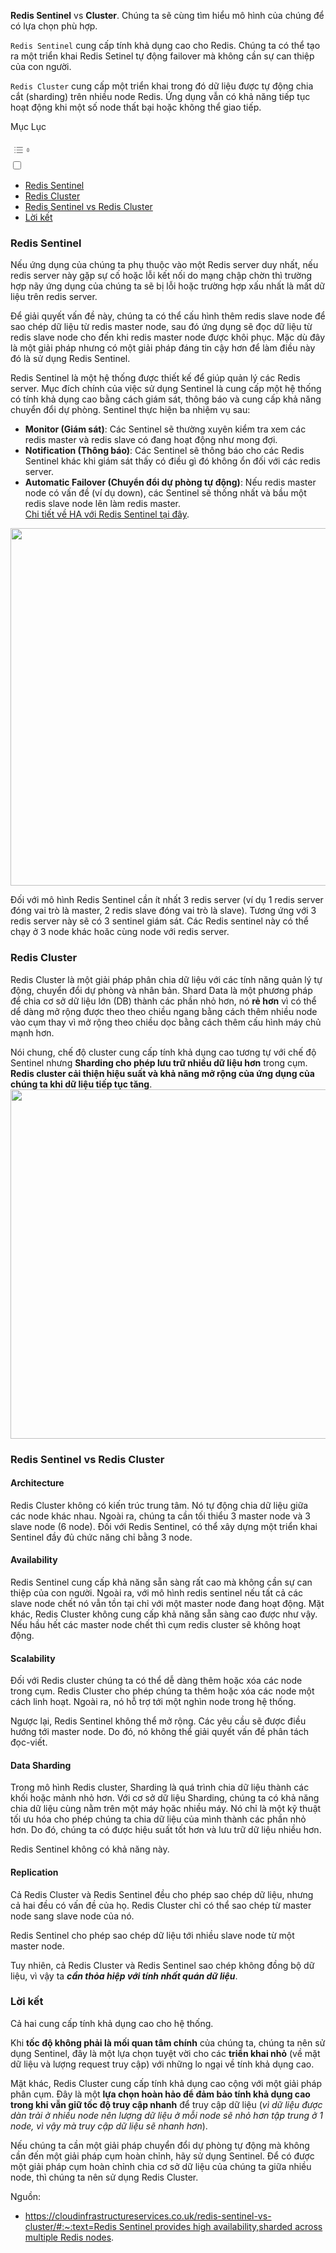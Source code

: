 <div class="md-contents"><p><strong>Redis Sentinel</strong> vs <strong>Cluster</strong>. Chúng ta sẽ cùng tìm hiểu mô hình của chúng để có lựa chọn phù hợp.</p><p><code>Redis Sentinel</code> cung cấp tính khả dụng cao cho Redis. Chúng ta có thể tạo ra một triển khai Redis Setinel tự động failover mà không cần sự can thiệp của con người.</p><p><code>Redis Cluster</code> cung cấp một triển khai trong đó dữ liệu được tự động chia cắt (sharding) trên nhiều node Redis. Ứng dụng vẫn có khả năng tiếp tục hoạt động khi một số node thất bại hoặc không thể giao tiếp.</p><div id="ez-toc-container" class="ez-toc-v2_0_50 counter-hierarchy ez-toc-counter ez-toc-grey ez-toc-container-direction"><div class="ez-toc-title-container"><p class="ez-toc-title">Mục Lục</p> <span class="ez-toc-title-toggle"><a href="#" class="ez-toc-pull-right ez-toc-btn ez-toc-btn-xs ez-toc-btn-default ez-toc-toggle ez-toc-loaded" aria-label="Toggle Table of Content" role="button"><label for="item-65031e11c3059" aria-hidden="true"><span style="display: flex;align-items: center;width: 35px;height: 30px;justify-content: center;direction:ltr;"><svg style="fill: #999;color:#999" xmlns="http://www.w3.org/2000/svg" class="list-377408" width="20px" height="20px" viewBox="0 0 24 24" fill="none"><path d="M6 6H4v2h2V6zm14 0H8v2h12V6zM4 11h2v2H4v-2zm16 0H8v2h12v-2zM4 16h2v2H4v-2zm16 0H8v2h12v-2z" fill="currentColor"></path></svg><svg style="fill: #999;color:#999" class="arrow-unsorted-368013" xmlns="http://www.w3.org/2000/svg" width="10px" height="10px" viewBox="0 0 24 24" version="1.2" baseProfile="tiny"><path d="M18.2 9.3l-6.2-6.3-6.2 6.3c-.2.2-.3.4-.3.7s.1.5.3.7c.2.2.4.3.7.3h11c.3 0 .5-.1.7-.3.2-.2.3-.5.3-.7s-.1-.5-.3-.7zM5.8 14.7l6.2 6.3 6.2-6.3c.2-.2.3-.5.3-.7s-.1-.5-.3-.7c-.2-.2-.4-.3-.7-.3h-11c-.3 0-.5.1-.7.3-.2.2-.3.5-.3.7s.1.5.3.7z"></path></svg></span></label><input type="checkbox" id="item-65031e11c3059"></a></span></div><nav><ul class="ez-toc-list ez-toc-list-level-1 "><li class="ez-toc-page-1 ez-toc-heading-level-3"><a class="ez-toc-link ez-toc-heading-1" href="#Redis_Sentinel" title="Redis Sentinel">Redis Sentinel</a></li><li class="ez-toc-page-1 ez-toc-heading-level-3"><a class="ez-toc-link ez-toc-heading-2" href="#Redis_Cluster" title="Redis Cluster">Redis Cluster</a></li><li class="ez-toc-page-1 ez-toc-heading-level-3"><a class="ez-toc-link ez-toc-heading-3" href="#Redis_Sentinel_vs_Redis_Cluster" title="Redis Sentinel vs Redis Cluster">Redis Sentinel vs Redis Cluster</a></li><li class="ez-toc-page-1 ez-toc-heading-level-3"><a class="ez-toc-link ez-toc-heading-4" href="#Loi_ket" title="Lời kết">Lời kết</a></li></ul></nav></div><h3><span class="ez-toc-section" id="Redis_Sentinel" ez-toc-data-id="#Redis_Sentinel"></span>Redis Sentinel<span class="ez-toc-section-end"></span></h3><p>Nếu ứng dụng của chúng ta phụ thuộc vào một Redis server duy nhất, nếu redis server này gặp sự cố hoặc lỗi kết nối do mạng chập chờn thì trường hợp nãy ứng dụng của chúng ta sẽ bị lỗi hoặc trường hợp xấu nhất là mất dữ liệu trên redis server.</p><p>Để giải quyết vấn đề này, chúng ta có thể cấu hình thêm redis slave node để sao chép dữ liệu từ redis master node, sau đó ứng dụng sẽ đọc dữ liệu từ redis slave node cho đến khi redis master node được khôi phục. Mặc dù đây là một giải pháp nhưng có một giải pháp đáng tin cậy hơn để làm điều này đó là sử dụng Redis Sentinel.</p><p>Redis Sentinel là một hệ thống được thiết kế để giúp quản lý các Redis server. Mục đích chính của việc sử dụng Sentinel là cung cấp một hệ thống có tính khả dụng cao bằng cách giám sát, thông báo và cung cấp khả năng chuyển đổi dự phòng. Sentinel thực hiện ba nhiệm vụ sau:</p><ul><li><strong>Monitor (Giám sát)</strong>: Các Sentinel sẽ thường xuyên kiểm tra xem các redis master và redis slave có đang hoạt động như mong đợi.</li><li><strong>Notification (Thông báo)</strong>: Các Sentinel sẽ thông báo cho các Redis Sentinel khác khi giám sát thấy có điều gì đó không ổn đối với các redis server.</li><li><strong>Automatic Failover (Chuyển đổi dự phòng tự động)</strong>: Nếu redis master node có vấn đề (ví dụ down), các Sentinel sẽ thống nhất và bầu một redis slave node lên làm redis master.<br> <a href="https://viblo.asia/p/system-design-redis-high-availibility-voi-sentinel-va-replication-djeZ1E6YZWz" target="_blank" rel="noopener nofollow">Chi tiết về HA với Redis Sentinel tại đây</a>.</li></ul><p><span class="progressive-img_capturer progressive-img_wrapper article-img-wrapper"><img class="progressive-img_full progressive-img_hidden article-img lazy-load-active" width="1143" height="572" data-full-src="data:image/svg+xml,%3Csvg%20viewBox%3D%220%200%201143%20572%22%20xmlns%3D%22http%3A%2F%2Fwww.w3.org%2F2000%2Fsvg%22%3E%3C%2Fsvg%3E" data-src="https://images.viblo.asia/bfb0100b-30fb-46be-8fea-d58905041185.png" alt="" data-tiny-src="https://images.viblo.asia/60/bfb0100b-30fb-46be-8fea-d58905041185.png" data-zoom-src="https://images.viblo.asia/full/bfb0100b-30fb-46be-8fea-d58905041185.png" data-wrapper-class="lazy-load article-img-wrapper" data-tiny-class="lazy-load article-img-tiny" data-full-class="lazy-load article-img" src="https://images.viblo.asia/bfb0100b-30fb-46be-8fea-d58905041185.png"></span></p><p>Đối với mô hình Redis Sentinel cần ít nhất 3 redis server (ví dụ 1 redis server đóng vai trò là master, 2 redis slave đóng vai trò là slave). Tương ứng với 3 redis server này sẽ có 3 sentinel giám sát. Các Redis sentinel này có thể chạy ở 3 node khác hoăc cùng node với redis server.</p><h3><span class="ez-toc-section" id="Redis_Cluster" ez-toc-data-id="#Redis_Cluster"></span>Redis Cluster<span class="ez-toc-section-end"></span></h3><p>Redis Cluster là một giải pháp phân chia dữ liệu với các tính năng quản lý tự động, chuyển đổi dự phòng và nhân bản. Shard Data là một phương pháp để chia cơ sở dữ liệu lớn (DB) thành các phần nhỏ hơn, nó <strong>rẻ hơn</strong> vì có thể dể dàng mở rộng được theo theo chiều ngang bằng cách thêm nhiều node vào cụm thay vì mở rộng theo chiều dọc bằng cách thêm cấu hình máy chủ mạnh hơn.</p><p>Nói chung, chế độ cluster cung cấp tính khả dụng cao tương tự với chế độ Sentinel nhưng <strong>Sharding cho phép lưu trữ nhiều dữ liệu hơn</strong> trong cụm. <strong>Redis cluster cải thiện hiệu suất và khả năng mở rộng của ứng dụng của chúng ta khi dữ liệu tiếp tục tăng</strong>.<br> <span class="progressive-img_capturer progressive-img_wrapper article-img-wrapper"><img class="progressive-img_full progressive-img_hidden article-img lazy-load-active" width="1152" height="559" data-full-src="data:image/svg+xml,%3Csvg%20viewBox%3D%220%200%201152%20559%22%20xmlns%3D%22http%3A%2F%2Fwww.w3.org%2F2000%2Fsvg%22%3E%3C%2Fsvg%3E" data-src="https://images.viblo.asia/4abb2fef-44e2-44fd-9763-2da9bc873dbe.png" alt="" data-tiny-src="https://images.viblo.asia/60/4abb2fef-44e2-44fd-9763-2da9bc873dbe.png" data-zoom-src="https://images.viblo.asia/full/4abb2fef-44e2-44fd-9763-2da9bc873dbe.png" data-wrapper-class="lazy-load article-img-wrapper" data-tiny-class="lazy-load article-img-tiny" data-full-class="lazy-load article-img" src="https://images.viblo.asia/4abb2fef-44e2-44fd-9763-2da9bc873dbe.png"></span></p><h3><span class="ez-toc-section" id="Redis_Sentinel_vs_Redis_Cluster" ez-toc-data-id="#Redis_Sentinel_vs_Redis_Cluster"></span>Redis Sentinel vs Redis Cluster<span class="ez-toc-section-end"></span></h3><h4>Architecture</h4><p>Redis Cluster không có kiến trúc trung tâm. Nó tự động chia dữ liệu giữa các node khác nhau. Ngoài ra, chúng ta cần tối thiểu 3 master node và 3 slave node (6 node). Đối với Redis Sentinel, có thể xây dựng một triển khai Sentinel đầy đủ chức năng chỉ bằng 3 node.</p><h4>Availability</h4><p>Redis Sentinel cung cấp khả năng sẵn sàng rất cao mà không cần sự can thiệp của con người. Ngoài ra, với mô hình redis sentinel nếu tất cả các slave node chết nó vẫn tồn tại chỉ với một master node đang hoạt động. Mặt khác, Redis Cluster không cung cấp khả năng sẵn sàng cao được như vậy. Nếu hầu hết các master node chết thì cụm redis cluster sẽ không hoạt động.</p><h4>Scalability</h4><p>Đối với Redis cluster chúng ta có thể dễ dàng thêm hoặc xóa các node trong cụm. Redis Cluster cho phép chúng ta thêm hoặc xóa các node một cách linh hoạt. Ngoài ra, nó hỗ trợ tới một nghìn node trong hệ thống.</p><p>Ngược lại, Redis Sentinel không thể mở rộng. Các yêu cầu sẽ được điều hướng tới master node. Do đó, nó không thể giải quyết vấn đề phân tách đọc-viết.</p><h4>Data Sharding</h4><p>Trong mô hình Redis cluster, Sharding là quá trình chia dữ liệu thành các khối hoặc mảnh nhỏ hơn. Với cơ sở dữ liệu Sharding, chúng ta có khả năng chia dữ liệu cùng nằm trên một máy họăc nhiều máy. Nó chỉ là một kỹ thuật tối ưu hóa cho phép chúng ta chia dữ liệu của mình thành các phần nhỏ hơn. Do đó, chúng ta có được hiệu suất tốt hơn và lưu trữ dữ liệu nhiều hơn.</p><p>Redis Sentinel không có khả năng này.</p><h4>Replication</h4><p>Cả Redis Cluster và Redis Sentinel đều cho phép sao chép dữ liệu, nhưng cả hai đều có vấn đề của họ. Redis Cluster chỉ có thể sao chép từ master node sang slave node của nó.</p><p>Redis Sentinel cho phép sao chép dữ liệu tới nhiều slave node từ một master node.</p><p>Tuy nhiên, cả Redis Cluster và Redis Sentinel sao chép không đồng bộ dữ liệu, vì vậy ta <em><strong>cần thỏa hiệp với tính nhất quán dữ liệu</strong></em>.</p><h3><span class="ez-toc-section" id="Loi_ket" ez-toc-data-id="#Loi_ket"></span>Lời kết<span class="ez-toc-section-end"></span></h3><p>Cả hai cung cấp tính khả dụng cao cho hệ thống.</p><p>Khi <strong>tốc độ không phải là mối quan tâm chính</strong> của chúng ta, chúng ta nên sử dụng Sentinel, đây là một lựa chọn tuyệt vời cho các <strong>triển khai nhỏ</strong> (về mặt dữ liệu và lượng request truy cập) với những lo ngại về tính khả dụng cao.</p><p>Mặt khác, Redis Cluster cung cấp tính khả dụng cao cộng với một giải pháp phân cụm. Đây là một <strong>lựa chọn hoàn hảo để đảm bảo tính khả dụng cao trong khi vẫn giữ tốc độ truy cập nhanh</strong> để truy cập dữ liệu (<em>vì dữ liệu được dàn trải ở nhiều node nên lượng dữ liệu ở mỗi node sẽ nhỏ hơn tập trung ở 1 node, vì vậy mà truy cập dữ liệu sẽ nhanh hơn</em>).</p><p>Nếu chúng ta cần một giải pháp chuyển đổi dự phòng tự động mà không cần đến một giải pháp cụm hoàn chỉnh, hãy sử dụng Sentinel. Để có được một giải pháp cụm hoàn chỉnh chia cơ sở dữ liệu của chúng ta giữa nhiều node, thì chúng ta nên sử dụng Redis Cluster.</p><p>Nguồn:</p><ul><li><a href="https://cloudinfrastructureservices.co.uk/redis-sentinel-vs-cluster/#:~:text=Redis%20Sentinel%20provides%20high%20availability,sharded%20across%20multiple%20Redis%20nodes" target="_blank" rel="noopener nofollow">https://cloudinfrastructureservices.co.uk/redis-sentinel-vs-cluster/#:~:text=Redis Sentinel provides high availability,sharded across multiple Redis nodes</a>.</li></ul></div>